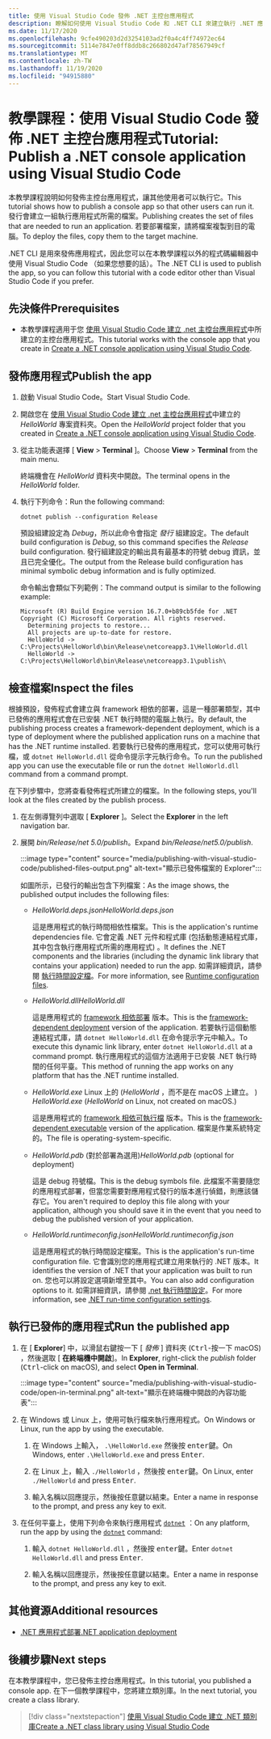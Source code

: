 ```yaml
---
title: 使用 Visual Studio Code 發佈 .NET 主控台應用程式
description: 瞭解如何使用 Visual Studio Code 和 .NET CLI 來建立執行 .NET 應用程式所需的一組檔案。
ms.date: 11/17/2020
ms.openlocfilehash: 9cfe490203d2d3254103ad2f0a4c4ff74972ec64
ms.sourcegitcommit: 5114e7847e0ff8ddb8c266802d47af78567949cf
ms.translationtype: MT
ms.contentlocale: zh-TW
ms.lasthandoff: 11/19/2020
ms.locfileid: "94915880"
---
```

# <a name="tutorial-publish-a-net-console-application-using-visual-studio-code"></a><span data-ttu-id="794eb-103">教學課程：使用 Visual Studio Code 發佈 .NET 主控台應用程式</span><span class="sxs-lookup"><span data-stu-id="794eb-103">Tutorial: Publish a .NET console application using Visual Studio Code</span></span>

<span data-ttu-id="794eb-104">本教學課程說明如何發佈主控台應用程式，讓其他使用者可以執行它。</span><span class="sxs-lookup"><span data-stu-id="794eb-104">This tutorial shows how to publish a console app so that other users can run it.</span></span> <span data-ttu-id="794eb-105">發行會建立一組執行應用程式所需的檔案。</span><span class="sxs-lookup"><span data-stu-id="794eb-105">Publishing creates the set of files that are needed to run an application.</span></span> <span data-ttu-id="794eb-106">若要部署檔案，請將檔案複製到目的電腦。</span><span class="sxs-lookup"><span data-stu-id="794eb-106">To deploy the files, copy them to the target machine.</span></span>

<span data-ttu-id="794eb-107">.NET CLI 是用來發佈應用程式，因此您可以在本教學課程以外的程式碼編輯器中使用 Visual Studio Code （如果您想要的話）。</span><span class="sxs-lookup"><span data-stu-id="794eb-107">The .NET CLI is used to publish the app, so you can follow this tutorial with a code editor other than Visual Studio Code if you prefer.</span></span>

## <a name="prerequisites"></a><span data-ttu-id="794eb-108">先決條件</span><span class="sxs-lookup"><span data-stu-id="794eb-108">Prerequisites</span></span>

- <span data-ttu-id="794eb-109">本教學課程適用于您 [使用 Visual Studio Code 建立 .net 主控台應用程式](with-visual-studio-code.md)中所建立的主控台應用程式。</span><span class="sxs-lookup"><span data-stu-id="794eb-109">This tutorial works with the console app that you create in [Create a .NET console application using Visual Studio Code](with-visual-studio-code.md).</span></span>

## <a name="publish-the-app"></a><span data-ttu-id="794eb-110">發佈應用程式</span><span class="sxs-lookup"><span data-stu-id="794eb-110">Publish the app</span></span>

1. <span data-ttu-id="794eb-111">啟動 Visual Studio Code。</span><span class="sxs-lookup"><span data-stu-id="794eb-111">Start Visual Studio Code.</span></span>

1. <span data-ttu-id="794eb-112">開啟您在 [使用 Visual Studio Code 建立 .net 主控台應用程式](with-visual-studio-code.md)中建立的 *HelloWorld* 專案資料夾。</span><span class="sxs-lookup"><span data-stu-id="794eb-112">Open the *HelloWorld* project folder that you created in [Create a .NET console application using Visual Studio Code](with-visual-studio-code.md).</span></span>

1. <span data-ttu-id="794eb-113">從主功能表選擇 [ **View**  >  **Terminal** ]。</span><span class="sxs-lookup"><span data-stu-id="794eb-113">Choose **View** > **Terminal** from the main menu.</span></span>

   <span data-ttu-id="794eb-114">終端機會在 *HelloWorld* 資料夾中開啟。</span><span class="sxs-lookup"><span data-stu-id="794eb-114">The terminal opens in the *HelloWorld* folder.</span></span>

1. <span data-ttu-id="794eb-115">執行下列命令：</span><span class="sxs-lookup"><span data-stu-id="794eb-115">Run the following command:</span></span>

   ```dotnetcli
   dotnet publish --configuration Release
   ```

   <span data-ttu-id="794eb-116">預設組建設定為 *Debug*，所以此命令會指定 *發行* 組建設定。</span><span class="sxs-lookup"><span data-stu-id="794eb-116">The default build configuration is *Debug*, so this command specifies the *Release* build configuration.</span></span> <span data-ttu-id="794eb-117">發行組建設定的輸出具有最基本的符號 debug 資訊，並且已完全優化。</span><span class="sxs-lookup"><span data-stu-id="794eb-117">The output from the Release build configuration has minimal symbolic debug information and is fully optimized.</span></span>

   <span data-ttu-id="794eb-118">命令輸出會類似下列範例：</span><span class="sxs-lookup"><span data-stu-id="794eb-118">The command output is similar to the following example:</span></span>

   ```output
   Microsoft (R) Build Engine version 16.7.0+b89cb5fde for .NET
   Copyright (C) Microsoft Corporation. All rights reserved.
     Determining projects to restore...
     All projects are up-to-date for restore.
     HelloWorld -> C:\Projects\HelloWorld\bin\Release\netcoreapp3.1\HelloWorld.dll
     HelloWorld -> C:\Projects\HelloWorld\bin\Release\netcoreapp3.1\publish\
   ```

## <a name="inspect-the-files"></a><span data-ttu-id="794eb-119">檢查檔案</span><span class="sxs-lookup"><span data-stu-id="794eb-119">Inspect the files</span></span>

<span data-ttu-id="794eb-120">根據預設，發佈程式會建立與 framework 相依的部署，這是一種部署類型，其中已發佈的應用程式會在已安裝 .NET 執行時間的電腦上執行。</span><span class="sxs-lookup"><span data-stu-id="794eb-120">By default, the publishing process creates a framework-dependent deployment, which is a type of deployment where the published application runs on a machine that has the .NET runtime installed.</span></span> <span data-ttu-id="794eb-121">若要執行已發佈的應用程式，您可以使用可執行檔，或 `dotnet HelloWorld.dll` 從命令提示字元執行命令。</span><span class="sxs-lookup"><span data-stu-id="794eb-121">To run the published app you can use the executable file or run the `dotnet HelloWorld.dll` command from a command prompt.</span></span>

<span data-ttu-id="794eb-122">在下列步驟中，您將查看發佈程式所建立的檔案。</span><span class="sxs-lookup"><span data-stu-id="794eb-122">In the following steps, you'll look at the files created by the publish process.</span></span>

1. <span data-ttu-id="794eb-123">在左側導覽列中選取 [ **Explorer** ]。</span><span class="sxs-lookup"><span data-stu-id="794eb-123">Select the **Explorer** in the left navigation bar.</span></span>

1. <span data-ttu-id="794eb-124">展開 *bin/Release/net 5.0/publish*。</span><span class="sxs-lookup"><span data-stu-id="794eb-124">Expand *bin/Release/net5.0/publish*.</span></span>

   :::image type="content" source="media/publishing-with-visual-studio-code/published-files-output.png" alt-text="顯示已發佈檔案的 Explorer":::

   <span data-ttu-id="794eb-126">如圖所示，已發行的輸出包含下列檔案：</span><span class="sxs-lookup"><span data-stu-id="794eb-126">As the image shows, the published output includes the following files:</span></span>

   * <span data-ttu-id="794eb-127">*HelloWorld.deps.json*</span><span class="sxs-lookup"><span data-stu-id="794eb-127">*HelloWorld.deps.json*</span></span>

      <span data-ttu-id="794eb-128">這是應用程式的執行時間相依性檔案。</span><span class="sxs-lookup"><span data-stu-id="794eb-128">This is the application's runtime dependencies file.</span></span> <span data-ttu-id="794eb-129">它會定義 .NET 元件和程式庫 (包括動態連結程式庫，其中包含執行應用程式所需的應用程式) 。</span><span class="sxs-lookup"><span data-stu-id="794eb-129">It defines the .NET components and the libraries (including the dynamic link library that contains your application) needed to run the app.</span></span> <span data-ttu-id="794eb-130">如需詳細資訊，請參閱 [執行時間設定檔](https://github.com/dotnet/cli/blob/85ca206d84633d658d7363894c4ea9d59e515c1a/Documentation/specs/runtime-configuration-file.md)。</span><span class="sxs-lookup"><span data-stu-id="794eb-130">For more information, see [Runtime configuration files](https://github.com/dotnet/cli/blob/85ca206d84633d658d7363894c4ea9d59e515c1a/Documentation/specs/runtime-configuration-file.md).</span></span>

   * <span data-ttu-id="794eb-131">*HelloWorld.dll*</span><span class="sxs-lookup"><span data-stu-id="794eb-131">*HelloWorld.dll*</span></span>

      <span data-ttu-id="794eb-132">這是應用程式的 [framework 相依部署](../deploying/deploy-with-cli.md#framework-dependent-deployment) 版本。</span><span class="sxs-lookup"><span data-stu-id="794eb-132">This is the [framework-dependent deployment](../deploying/deploy-with-cli.md#framework-dependent-deployment) version of the application.</span></span> <span data-ttu-id="794eb-133">若要執行這個動態連結程式庫，請 `dotnet HelloWorld.dll` 在命令提示字元中輸入。</span><span class="sxs-lookup"><span data-stu-id="794eb-133">To execute this dynamic link library, enter `dotnet HelloWorld.dll` at a command prompt.</span></span> <span data-ttu-id="794eb-134">執行應用程式的這個方法適用于已安裝 .NET 執行時間的任何平臺。</span><span class="sxs-lookup"><span data-stu-id="794eb-134">This method of running the app works on any platform that has the .NET runtime installed.</span></span>

   * <span data-ttu-id="794eb-135">*HelloWorld.exe* Linux 上的 (*HelloWorld* ，而不是在 macOS 上建立。 ) </span><span class="sxs-lookup"><span data-stu-id="794eb-135">*HelloWorld.exe* (*HelloWorld* on Linux, not created on macOS.)</span></span>

      <span data-ttu-id="794eb-136">這是應用程式的 [framework 相依可執行檔](../deploying/deploy-with-cli.md#framework-dependent-executable) 版本。</span><span class="sxs-lookup"><span data-stu-id="794eb-136">This is the [framework-dependent executable](../deploying/deploy-with-cli.md#framework-dependent-executable) version of the application.</span></span> <span data-ttu-id="794eb-137">檔案是作業系統特定的。</span><span class="sxs-lookup"><span data-stu-id="794eb-137">The file is operating-system-specific.</span></span>

   * <span data-ttu-id="794eb-138">*HelloWorld.pdb* (對於部署為選用)</span><span class="sxs-lookup"><span data-stu-id="794eb-138">*HelloWorld.pdb* (optional for deployment)</span></span>

      <span data-ttu-id="794eb-139">這是 debug 符號檔。</span><span class="sxs-lookup"><span data-stu-id="794eb-139">This is the debug symbols file.</span></span> <span data-ttu-id="794eb-140">此檔案不需要隨您的應用程式部署，但當您需要對應用程式發行的版本進行偵錯，則應該儲存它。</span><span class="sxs-lookup"><span data-stu-id="794eb-140">You aren't required to deploy this file along with your application, although you should save it in the event that you need to debug the published version of your application.</span></span>

   * <span data-ttu-id="794eb-141">*HelloWorld.runtimeconfig.json*</span><span class="sxs-lookup"><span data-stu-id="794eb-141">*HelloWorld.runtimeconfig.json*</span></span>

      <span data-ttu-id="794eb-142">這是應用程式的執行時間設定檔案。</span><span class="sxs-lookup"><span data-stu-id="794eb-142">This is the application's run-time configuration file.</span></span> <span data-ttu-id="794eb-143">它會識別您的應用程式建立用來執行的 .NET 版本。</span><span class="sxs-lookup"><span data-stu-id="794eb-143">It identifies the version of .NET that your application was built to run on.</span></span> <span data-ttu-id="794eb-144">您也可以將設定選項新增至其中。</span><span class="sxs-lookup"><span data-stu-id="794eb-144">You can also add configuration options to it.</span></span> <span data-ttu-id="794eb-145">如需詳細資訊，請參閱 [.net 執行時間設定](../run-time-config/index.md#runtimeconfigjson)。</span><span class="sxs-lookup"><span data-stu-id="794eb-145">For more information, see [.NET run-time configuration settings](../run-time-config/index.md#runtimeconfigjson).</span></span>

## <a name="run-the-published-app"></a><span data-ttu-id="794eb-146">執行已發佈的應用程式</span><span class="sxs-lookup"><span data-stu-id="794eb-146">Run the published app</span></span>

1. <span data-ttu-id="794eb-147">在 [ **Explorer**] 中，以滑鼠右鍵按一下 [ *發佈* ] 資料夾 (<kbd>Ctrl</kbd>-按一下 macOS) ，然後選取 [ **在終端機中開啟**]。</span><span class="sxs-lookup"><span data-stu-id="794eb-147">In **Explorer**, right-click the *publish* folder (<kbd>Ctrl</kbd>-click on macOS), and select **Open in Terminal**.</span></span>

   :::image type="content" source="media/publishing-with-visual-studio-code/open-in-terminal.png" alt-text="顯示在終端機中開啟的內容功能表":::

1. <span data-ttu-id="794eb-149">在 Windows 或 Linux 上，使用可執行檔來執行應用程式。</span><span class="sxs-lookup"><span data-stu-id="794eb-149">On Windows or Linux, run the app by using the executable.</span></span>

   1. <span data-ttu-id="794eb-150">在 Windows 上輸入， `.\HelloWorld.exe` 然後按 <kbd>enter</kbd>鍵。</span><span class="sxs-lookup"><span data-stu-id="794eb-150">On Windows, enter `.\HelloWorld.exe` and press <kbd>Enter</kbd>.</span></span>

   1. <span data-ttu-id="794eb-151">在 Linux 上，輸入 `./HelloWorld` ，然後按 <kbd>enter</kbd>鍵。</span><span class="sxs-lookup"><span data-stu-id="794eb-151">On Linux, enter `./HelloWorld` and press <kbd>Enter</kbd>.</span></span>

   1. <span data-ttu-id="794eb-152">輸入名稱以回應提示，然後按任意鍵以結束。</span><span class="sxs-lookup"><span data-stu-id="794eb-152">Enter a name in response to the prompt, and press any key to exit.</span></span>

1. <span data-ttu-id="794eb-153">在任何平臺上，使用下列命令來執行應用程式  [`dotnet`](../tools/dotnet.md) ：</span><span class="sxs-lookup"><span data-stu-id="794eb-153">On any platform, run the app by using the  [`dotnet`](../tools/dotnet.md) command:</span></span>

   1. <span data-ttu-id="794eb-154">輸入 `dotnet HelloWorld.dll` ，然後按 <kbd>enter</kbd>鍵。</span><span class="sxs-lookup"><span data-stu-id="794eb-154">Enter `dotnet HelloWorld.dll` and press <kbd>Enter</kbd>.</span></span>

   1. <span data-ttu-id="794eb-155">輸入名稱以回應提示，然後按任意鍵以結束。</span><span class="sxs-lookup"><span data-stu-id="794eb-155">Enter a name in response to the prompt, and press any key to exit.</span></span>

## <a name="additional-resources"></a><span data-ttu-id="794eb-156">其他資源</span><span class="sxs-lookup"><span data-stu-id="794eb-156">Additional resources</span></span>

- [<span data-ttu-id="794eb-157">.NET 應用程式部署</span><span class="sxs-lookup"><span data-stu-id="794eb-157">.NET application deployment</span></span>](../deploying/index.md)

## <a name="next-steps"></a><span data-ttu-id="794eb-158">後續步驟</span><span class="sxs-lookup"><span data-stu-id="794eb-158">Next steps</span></span>

<span data-ttu-id="794eb-159">在本教學課程中，您已發佈主控台應用程式。</span><span class="sxs-lookup"><span data-stu-id="794eb-159">In this tutorial, you published a console app.</span></span> <span data-ttu-id="794eb-160">在下一個教學課程中，您將建立類別庫。</span><span class="sxs-lookup"><span data-stu-id="794eb-160">In the next tutorial, you create a class library.</span></span>

> [!div class="nextstepaction"]
> [<span data-ttu-id="794eb-161">使用 Visual Studio Code 建立 .NET 類別庫</span><span class="sxs-lookup"><span data-stu-id="794eb-161">Create a .NET class library using Visual Studio Code</span></span>](library-with-visual-studio-code.md)
